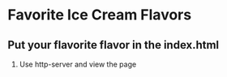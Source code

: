 # Favorite Ice Cream Flavors

##  Put your flavorite flavor in the index.html

1. Use http-server and view the page